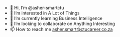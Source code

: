 - 👋 Hi, I’m @asher-smartctu
- 👀 I’m interested in A Lot of Things
- 🌱 I’m currently learning Business Intelligence
- 💞️ I’m looking to collaborate on Anything Interesting
- 📫 How to reach me asher.smart@ctucareer.co.za

<!---
asher-smartctu/asher-smartctu is a ✨ special ✨ repository because its `README.md` (this file) appears on your GitHub profile.
You can click the Preview link to take a look at your changes.
--->
